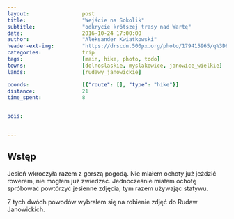 ```yaml
---
layout:                 post
title:                  "Wejście na Sokolik"
subtitle:               "odkrycie krótszej trasy nad Wartę"
date:                   2016-10-24 17:00:00
author:                 "Aleksander Kwiatkowski"
header-ext-img:         "https://drscdn.500px.org/photo/179415965/q%3D80_m%3D1500/7e3a2365ee73a407af07b0eecc79f8c6"
categories:             trip
tags:                   [main, hike, photo, todo]
towns:                  [dolnoslaskie, myslakowice, janowice_wielkie]
lands:                  [rudawy_janowickie]

coords:                 [{"route": [], "type": "hike"}]
distance:               21
time_spent:             8


pois:


---
```


Wstęp
-----

Jesień wkroczyła razem z gorszą pogodą. Nie miałem ochoty już jeździć
rowerem, nie mogłem już zwiedzać. Jednocześnie miałem ochotę spróbować
powtórzyć jesienne zdjęcia, tym razem używając statywu.

Z tych dwóch powodów wybrałem się na robienie zdjęć do Rudaw Janowickich.
